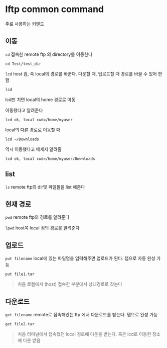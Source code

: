 # lftp common command
주로 사용하는 커맨드 


## 이동
`cd` 접속한 remote ftp 의 directory를 이동한다   
```
cd Test/test_dir
```

`lcd` host 컴, 즉 local의 경로를 바꾼다. 다운할 때, 업로드할 때 경로를 바꿀 수 있어 편함
```
lcd
```
lcd만 치면 local의 home 경로로 이동 
 
이동했다고 알려준다 
```
lcd ok, local cwd=/home/myuser
```

local의 다른 경로로 이동할 때
```
lcd ~/Downloads
```

역시 이동했다고 메세지 알려줌
```
lcd ok, local cwd=/home/myuser/Downloads
```


## list
`ls` remote ftp의 dir및 파일들을 list 해준다 

## 현재 경로
`pwd` remote ftp의 경로를 알려준다 

`lpwd` host쪽 local 컴의 경로를 알려준다 



## 업로드
`put filename` local에 있는 파일명을 입력해주면 업로드가 된다. 탭으로 자동 완성 가능
```
put file1.tar
```
> 처음 로컬에서 (host) 접속한 부분에서 상대경로로 찾는다 

## 다운로드
`get filename` remote로 접속해있는 ftp 에서 다운로드를 받는다. 탭으로 완성 가능
```
get file2.tar
```

> 처음 터미널에서 접속했던 local 경로에 다운을 받는다. 혹은 lcd로 이동한 장소에 다운 받음
